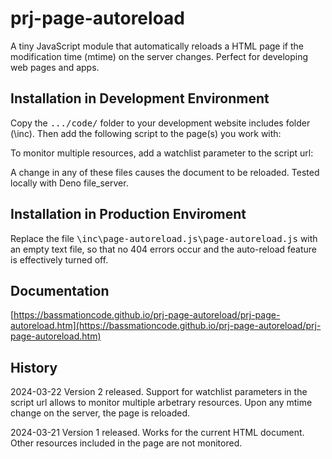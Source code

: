 # prj-page-autoreload
A tiny JavaScript module that automatically reloads a HTML page if the modification time (mtime) on the server changes. Perfect for developing web pages and apps.

## Installation in Development Environment
Copy the <tt>.../code/</tt> folder to your development website includes folder (\inc\). Then add the following script to the page(s) you work with:
<script type="module" href="\inc\page-autoreload.js\page-autoreload.js"></script>
To monitor multiple resources, add a watchlist parameter to the script url:
<script type="module" href="\inc\page-autoreload.js\page-autoreload.js?document.htm, page.css, page.js"></script>
A change in any of these files causes the document to be reloaded.
Tested locally with Deno file_server.

## Installation in Production Enviroment
Replace the file <tt>\inc\page-autoreload.js\page-autoreload.js</tt> with an empty text file, so that no 404 errors occur and the auto-reload feature is effectively turned off.

## Documentation
[https://bassmationcode.github.io/prj-page-autoreload/prj-page-autoreload.htm](https://bassmationcode.github.io/prj-page-autoreload/prj-page-autoreload.htm)

## History
2024-03-22 Version 2 released.
Support for watchlist parameters in the script url allows to monitor multiple arbetrary resources. Upon any mtime change on the server, the page is reloaded.

2024-03-21 Version 1 released.
Works for the current HTML document. Other resources included in the page are not monitored.